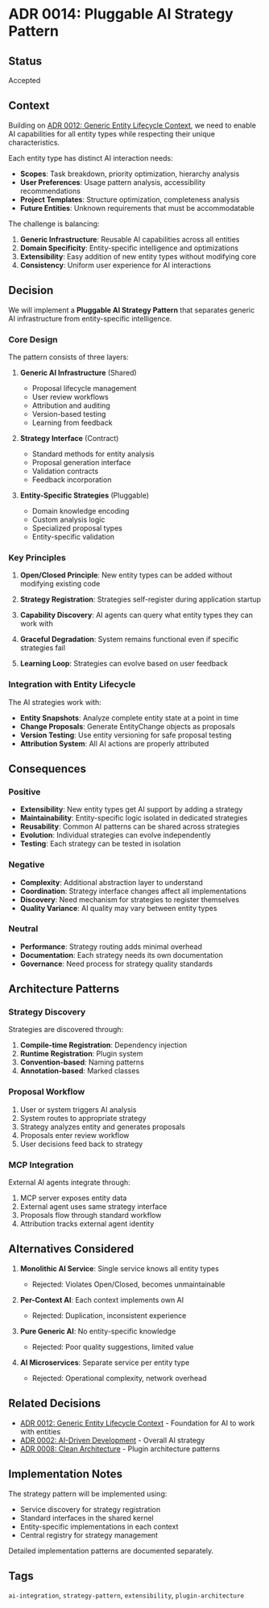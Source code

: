 # ADR 0014: Pluggable AI Strategy Pattern

## Status

Accepted

## Context

Building on [ADR 0012: Generic Entity Lifecycle Context](0012-generic-entity-lifecycle-context.md), we need to enable AI capabilities for all entity types while respecting their unique characteristics.

Each entity type has distinct AI interaction needs:
- **Scopes**: Task breakdown, priority optimization, hierarchy analysis
- **User Preferences**: Usage pattern analysis, accessibility recommendations
- **Project Templates**: Structure optimization, completeness analysis
- **Future Entities**: Unknown requirements that must be accommodatable

The challenge is balancing:
1. **Generic Infrastructure**: Reusable AI capabilities across all entities
2. **Domain Specificity**: Entity-specific intelligence and optimizations
3. **Extensibility**: Easy addition of new entity types without modifying core
4. **Consistency**: Uniform user experience for AI interactions

## Decision

We will implement a **Pluggable AI Strategy Pattern** that separates generic AI infrastructure from entity-specific intelligence.

### Core Design

The pattern consists of three layers:

1. **Generic AI Infrastructure** (Shared)
   - Proposal lifecycle management
   - User review workflows
   - Attribution and auditing
   - Version-based testing
   - Learning from feedback

2. **Strategy Interface** (Contract)
   - Standard methods for entity analysis
   - Proposal generation interface
   - Validation contracts
   - Feedback incorporation

3. **Entity-Specific Strategies** (Pluggable)
   - Domain knowledge encoding
   - Custom analysis logic
   - Specialized proposal types
   - Entity-specific validation

### Key Principles

1. **Open/Closed Principle**: New entity types can be added without modifying existing code

2. **Strategy Registration**: Strategies self-register during application startup

3. **Capability Discovery**: AI agents can query what entity types they can work with

4. **Graceful Degradation**: System remains functional even if specific strategies fail

5. **Learning Loop**: Strategies can evolve based on user feedback

### Integration with Entity Lifecycle

The AI strategies work with:
- **Entity Snapshots**: Analyze complete entity state at a point in time
- **Change Proposals**: Generate EntityChange objects as proposals
- **Version Testing**: Use entity versioning for safe proposal testing
- **Attribution System**: All AI actions are properly attributed

## Consequences

### Positive
- **Extensibility**: New entity types get AI support by adding a strategy
- **Maintainability**: Entity-specific logic isolated in dedicated strategies
- **Reusability**: Common AI patterns can be shared across strategies
- **Evolution**: Individual strategies can evolve independently
- **Testing**: Each strategy can be tested in isolation

### Negative
- **Complexity**: Additional abstraction layer to understand
- **Coordination**: Strategy interface changes affect all implementations
- **Discovery**: Need mechanism for strategies to register themselves
- **Quality Variance**: AI quality may vary between entity types

### Neutral
- **Performance**: Strategy routing adds minimal overhead
- **Documentation**: Each strategy needs its own documentation
- **Governance**: Need process for strategy quality standards

## Architecture Patterns

### Strategy Discovery
Strategies are discovered through:
1. **Compile-time Registration**: Dependency injection
2. **Runtime Registration**: Plugin system
3. **Convention-based**: Naming patterns
4. **Annotation-based**: Marked classes

### Proposal Workflow
1. User or system triggers AI analysis
2. System routes to appropriate strategy
3. Strategy analyzes entity and generates proposals
4. Proposals enter review workflow
5. User decisions feed back to strategy

### MCP Integration
External AI agents integrate through:
1. MCP server exposes entity data
2. External agent uses same strategy interface
3. Proposals flow through standard workflow
4. Attribution tracks external agent identity

## Alternatives Considered

1. **Monolithic AI Service**: Single service knows all entity types
   - Rejected: Violates Open/Closed, becomes unmaintainable

2. **Per-Context AI**: Each context implements own AI
   - Rejected: Duplication, inconsistent experience

3. **Pure Generic AI**: No entity-specific knowledge
   - Rejected: Poor quality suggestions, limited value

4. **AI Microservices**: Separate service per entity type
   - Rejected: Operational complexity, network overhead

## Related Decisions

- [ADR 0012: Generic Entity Lifecycle Context](0012-generic-entity-lifecycle-context.md) - Foundation for AI to work with entities
- [ADR 0002: AI-Driven Development](0002-ai-driven-development-architecture.md) - Overall AI strategy
- [ADR 0008: Clean Architecture](0008-clean-architecture-adoption.md) - Plugin architecture patterns

## Implementation Notes

The strategy pattern will be implemented using:
- Service discovery for strategy registration
- Standard interfaces in the shared kernel
- Entity-specific implementations in each context
- Central registry for strategy management

Detailed implementation patterns are documented separately.

## Tags

`ai-integration`, `strategy-pattern`, `extensibility`, `plugin-architecture`
